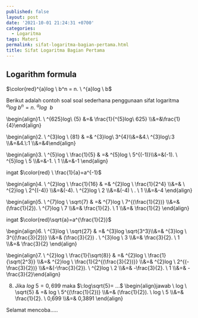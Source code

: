 ```yaml
---
published: false
layout: post
date: '2021-10-01 21:24:31 +0700'
categories:
  - Logaritma
tags: Materi
permalink: sifat-logaritma-bagian-pertama.html
title: Sifat Logaritma Bagian Pertama
---
```


## Logarithm formula



$\color{red}^{a}log \ b^n = n. \ ^{a}log \ b$




Berikut adalah contoh soal soal sederhana penggunaan sifat logaritma $^{a}log\:b^n = n.\:^{a}log\:\:b$

\\begin{align}1. \\ ^{625}log\\ {5} &=& \\frac{1}{^{5}log\\ 625} \\\\&=&\\frac{1}{4}\\end{align}




\\begin{align}2. \\ ^{3}log \\ {81} & =& ^{3}log\\ 3^{4}\\\\&=&4.\\ ^{3}log\\:3 \\\\&=&4.\\:1 \\\\&=&4\end{align}

\\begin{align}3. \\ ^{5}log \\ \\frac{1}{5} & =& ^{5}log \\ 5^{(-1)}\\\\&=&(-1). \\ ^{5}log \\ 5 \\\\&=&-1. \\ 1 \\\\&=&-1 \\end{align}    

      
ingat  $\color{red} \ \frac{1}{a}=a^{-1}$


\\begin{align}4. \\ ^{2}log \\ \\frac{1}{16} & =& ^{2}log \\ \\frac{1}{2^4} \\\\&=& \\ ^{2}log \\ 2^{(-4)} \\\\&=&(-4). \\ ^{2}log \\ 2 \\\\&=&(-4) \\ . \\ 1 \\\\&=&-4 \\end{align}

\\begin{align}5. \\ ^{7}log \\ \\sqrt{7} & =& ^{7}log \\ 7^{(\\frac{1}{2})} \\\\&=&(\\frac{1}{2}). \\ ^{7}log \\ 7 \\\\&=& \\frac{1}{2}. \\ 1 \\\\&=& \\frac{1}{2} \\end{align}



ingat $\color{red}\sqrt{a}=a^{\frac{1}{2}}$

\\begin{align}6. \\ ^{3}log \\ \\sqrt{27} & =& ^{3}log \\sqrt{3^3}\\\\&=& ^{3}log \\ 3^{(\\frac{3}{2})} \\\\&=& (\\frac{3}{2}) . \\ ^{3}log \\ 3 \\\\&=& \\frac{3}{2}. \\ 1 \\\\&=& \\frac{3}{2} \\end{align}


\\begin{align}7. \\ ^{2}log \\ \\frac{1}{\\sqrt{8}} & =& ^{2}log \\ \\frac{1}{\\sqrt{2^3}} \\\\&=& ^{2}log \\ \\frac{1}{2^{(\\frac{3}{2})}} \\\\&=& ^{2}log \\ 2^{(-\frac{3}{2})} \\\\&=&(-\\frac{3}{2}). \\ ^{2}log \\ 2 \\\\&=& -\\frac{3}{2}. \\ 1 \\\\&=& -\\frac{3}{2}\end{align}


8. Jika $log\:5=0,699$ maka $\:log\sqrt{5}= ...$ 
\\begin{align}jawab \\ log \\ \\sqrt{5} & =& log \\ 5^{(\\frac{1}{2})} \\\\&=& (\\frac{1}{2}). \\ log \\ 5 \\\\&=& \\frac{1}{2}. \\ 0,699 \\\\&=& 0,3891 \\end{align}  

Selamat mencoba.....